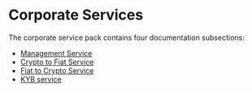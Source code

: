 # Corporate Services

The corporate service pack contains four documentation subsections:

* [Management Service](./management.md)
* [Crypto to Fiat Service](./crypto-to-fiat.md)
* [Fiat to Crypto Service](./fiat-to-crypto.md)
* [KYB service](./kyb.md)